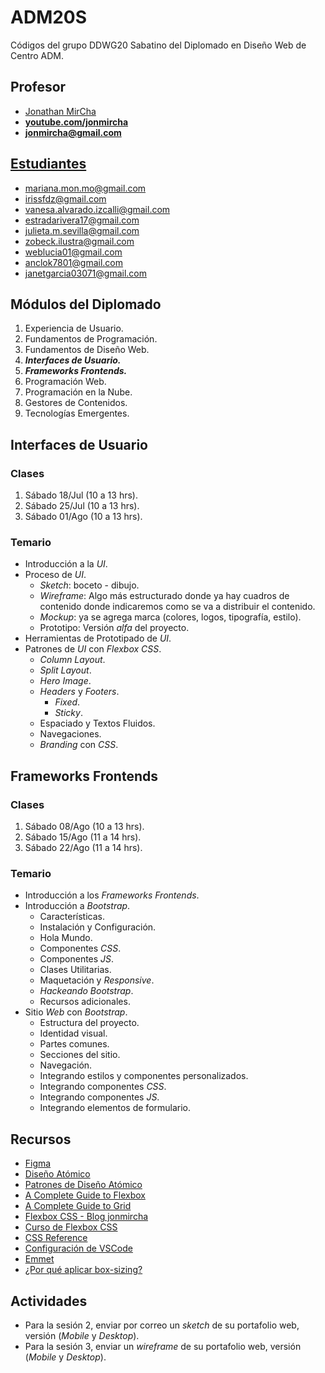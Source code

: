 # ADM20S

Códigos del grupo DDWG20 Sabatino del Diplomado en Diseño Web de Centro ADM.

## Profesor

- [Jonathan MirCha](http://jonmircha.com)
- **[youtube.com/jonmircha](https://youtube.com/jonmircha)**
- **[jonmircha@gmail.com](mailto:jonmircha@gmail.com)**

## [Estudiantes](https://docs.google.com/spreadsheets/d/1yIYaCIgOTk29EZhW4uxyb-bv978XZmniL5n2gaweE3Q/edit?ts=5f10c3b9)

- mariana.mon.mo@gmail.com
- irissfdz@gmail.com
- vanesa.alvarado.izcalli@gmail.com
- estradarivera17@gmail.com
- julieta.m.sevilla@gmail.com
- zobeck.ilustra@gmail.com
- weblucia01@gmail.com
- anclok7801@gmail.com
- janetgarcia03071@gmail.com

## Módulos del Diplomado

1. Experiencia de Usuario.
1. Fundamentos de Programación.
1. Fundamentos de Diseño Web.
1. _**Interfaces de Usuario.**_
1. _**Frameworks Frontends.**_
1. Programación Web.
1. Programación en la Nube.
1. Gestores de Contenidos.
1. Tecnologías Emergentes.

## Interfaces de Usuario

### Clases

1. Sábado 18/Jul (10 a 13 hrs).
1. Sábado 25/Jul (10 a 13 hrs).
1. Sábado 01/Ago (10 a 13 hrs).

### Temario

- Introducción a la _UI_.
- Proceso de _UI_.
  - _Sketch_: boceto - dibujo.
  - _Wireframe_: Algo más estructurado donde ya hay cuadros de contenido donde indicaremos como se va a distribuir el contenido.
  - _Mockup_: ya se agrega marca (colores, logos, tipografía, estilo).
  - Prototipo: Versión _alfa_ del proyecto.
- Herramientas de Prototipado de _UI_.
- Patrones de _UI_ con _Flexbox CSS_.
  - _Column Layout_.
  - _Split Layout_.
  - _Hero Image_.
  - _Headers_ y _Footers_.
    - _Fixed_.
    - _Sticky_.
  - Espaciado y Textos Fluidos.
  - Navegaciones.
  - _Branding_ con _CSS_.

## Frameworks Frontends

### Clases

1. Sábado 08/Ago (10 a 13 hrs).
1. Sábado 15/Ago (11 a 14 hrs).
1. Sábado 22/Ago (11 a 14 hrs).

### Temario

- Introducción a los _Frameworks Frontends_.
- Introducción a _Bootstrap_.
  - Características.
  - Instalación y Configuración.
  - Hola Mundo.
  - Componentes _CSS_.
  - Componentes _JS_.
  - Clases Utilitarias.
  - Maquetación y _Responsive_.
  - _Hackeando Bootstrap_.
  - Recursos adicionales.
- Sitio _Web_ con _Bootstrap_.
  - Estructura del proyecto.
  - Identidad visual.
  - Partes comunes.
  - Secciones del sitio.
  - Navegación.
  - Integrando estilos y componentes personalizados.
  - Integrando componentes _CSS_.
  - Integrando componentes _JS_.
  - Integrando elementos de formulario.

## Recursos

- [Figma](https://www.figma.com/)
- [Diseño Atómico](https://bradfrost.com/blog/post/atomic-web-design/)
- [Patrones de Diseño Atómico](https://demo.patternlab.io/)
- [A Complete Guide to Flexbox](https://css-tricks.com/snippets/css/a-guide-to-flexbox/)
- [A Complete Guide to Grid](https://css-tricks.com/snippets/css/complete-guide-grid/)
- [Flexbox CSS - Blog jonmircha](https://jonmircha.com/flexbox)
- [Curso de Flexbox CSS](https://www.youtube.com/playlist?list=PLvq-jIkSeTUbQc3dGsssp8lxAi5npMrys)
- [CSS Reference](https://cssreference.io/)
- [Configuración de VSCode](https://jonmircha.com/vscode)
- [Emmet](https://emmet.io/)
- [¿Por qué aplicar box-sizing?](https://www.paulirish.com/2012/box-sizing-border-box-ftw/)

## Actividades

- Para la sesión 2, enviar por correo un _sketch_ de su portafolio web, versión (_Mobile_ y _Desktop_).
- Para la sesión 3, enviar un _wireframe_ de su portafolio web, versión (_Mobile_ y _Desktop_).
